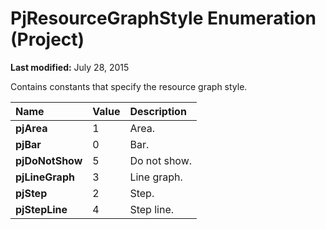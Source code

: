 
# PjResourceGraphStyle Enumeration (Project)

 **Last modified:** July 28, 2015

Contains constants that specify the resource graph style.


|**Name**|**Value**|**Description**|
|:-----|:-----|:-----|
| **pjArea**|1|Area.|
| **pjBar**|0|Bar.|
| **pjDoNotShow**|5|Do not show.|
| **pjLineGraph**|3|Line graph.|
| **pjStep**|2|Step.|
| **pjStepLine**|4|Step line.|
